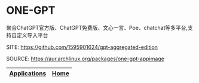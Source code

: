 # ONE-GPT

 聚合ChatGPT官方版、ChatGPT免费版、文心一言、Poe、chatchat等多平台,支持自定义导入平台

 SITE: https://github.com/1595901624/gpt-aggregated-edition

 SOURCE: https://aur.archlinux.org/packages/one-gpt-appimage

 | [Applications](https://portable-linux-apps.github.io/apps.html) | [Home](https://portable-linux-apps.github.io)
 | --- | --- |
